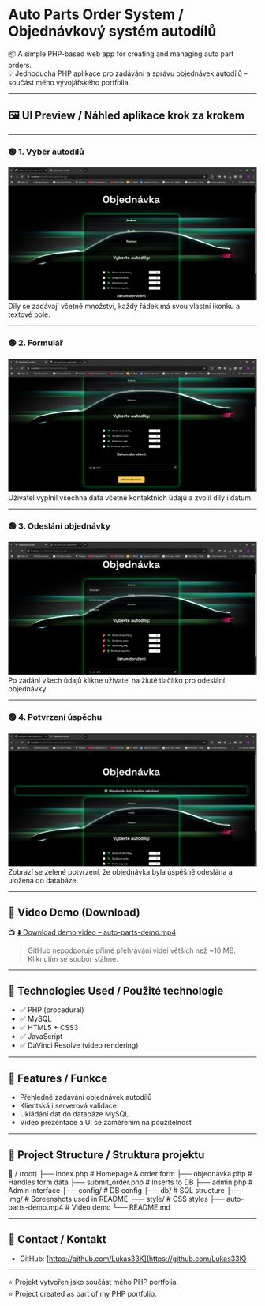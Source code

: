 # Auto Parts Order System / Objednávkový systém autodílů

📦 A simple PHP-based web app for creating and managing auto part orders.  
💡 Jednoduchá PHP aplikace pro zadávání a správu objednávek autodílů – součást mého vývojářského portfolia.

---

## 🖼️ UI Preview / Náhled aplikace krok za krokem

---

### 🟢 1. Výběr autodílů
![Formulář – prázdný stav](8.png)
Díly se zadávají včetně množství, každý řádek má svou vlastní ikonku a textové pole.

---

### 🟢 2. Formulář
![Formulář – vyplněný stav](3.png)
Uživatel vyplnil všechna data včetně kontaktních údajů a zvolil díly i datum.

---

### 🟢 3. Odeslání objednávky
![Tlačítko odeslat](4.png)
Po zadání všech údajů klikne uživatel na žluté tlačítko pro odeslání objednávky.

---

### 🟢 4. Potvrzení úspěchu
![Potvrzení](6.png)
Zobrazí se zelené potvrzení, že objednávka byla úspěšně odeslána a uložena do databáze.

---

## 🎥 Video Demo (Download)

📺 [⬇️ Download demo video – auto-parts-demo.mp4](auto-parts-demo.mp4)  
> GitHub nepodporuje přímé přehrávání videí větších než ~10 MB. Kliknutím se soubor stáhne.

---

## 🔧 Technologies Used / Použité technologie

- ✅ PHP (procedural)
- ✅ MySQL
- ✅ HTML5 + CSS3
- ✅ JavaScript
- ✅ DaVinci Resolve (video rendering)

---

## 🧩 Features / Funkce

- Přehledné zadávání objednávek autodílů
- Klientská i serverová validace
- Ukládání dat do databáze MySQL
- Video prezentace a UI se zaměřením na použitelnost

---

## 📂 Project Structure / Struktura projektu

📁 / (root)
├── index.php # Homepage & order form
├── objednavka.php # Handles form data
├── submit_order.php # Inserts to DB
├── admin.php # Admin interface
├── config/ # DB config
├── db/ # SQL structure
├── img/ # Screenshots used in README
├── style/ # CSS styles
├── auto-parts-demo.mp4 # Video demo
└── README.md

---

## 👤 Contact / Kontakt

- GitHub: [https://github.com/Lukas33K](https://github.com/Lukas33K)

---

⭐ Projekt vytvořen jako součást mého PHP portfolia.  
⭐ Project created as part of my PHP portfolio.
